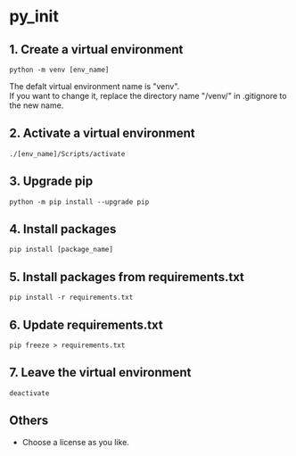 # py_init

## 1. Create a virtual environment

`python -m venv [env_name]`

The defalt virtual environment name is "venv".  
If you want to change it, replace the directory name "/venv/" in .gitignore to the new name.  

## 2. Activate a virtual environment

`./[env_name]/Scripts/activate`

## 3. Upgrade pip

`python -m pip install --upgrade pip`

## 4. Install packages

`pip install [package_name]`

## 5. Install packages from requirements.txt

`pip install -r requirements.txt`

## 6. Update requirements.txt

`pip freeze > requirements.txt`

## 7. Leave the virtual environment

`deactivate`

## Others

- Choose a license as you like.
